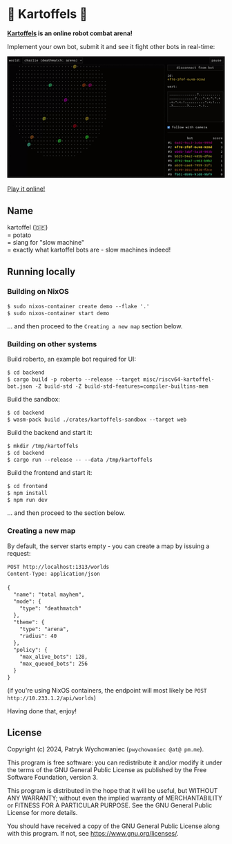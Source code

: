 # 🥔 Kartoffels 🥔

**[Kartoffels](https://kartoffels.pwy.io) is an online robot combat arena!**

Implement your own bot, submit it and see it fight other bots in real-time:

![](./readme/intro.gif)

[Play it online!](https://kartoffels.pwy.io)

## Name

kartoffel (🇩🇪)    
= potato    
= slang for "slow machine"    
= exactly what kartoffel bots are - slow machines indeed!

## Running locally

### Building on NixOS

```
$ sudo nixos-container create demo --flake '.'
$ sudo nixos-container start demo
```

... and then proceed to the `Creating a new map` section below.

### Building on other systems

Build roberto, an example bot required for UI:

```
$ cd backend
$ cargo build -p roberto --release --target misc/riscv64-kartoffel-bot.json -Z build-std -Z build-std-features=compiler-builtins-mem
```

Build the sandbox:

```
$ cd backend
$ wasm-pack build ./crates/kartoffels-sandbox --target web
```

Build the backend and start it:

```
$ mkdir /tmp/kartoffels
$ cd backend
$ cargo run --release -- --data /tmp/kartoffels
```

Build the frontend and start it:

```
$ cd frontend
$ npm install
$ npm run dev
```

... and then proceed to the section below.

### Creating a new map

By default, the server starts empty - you can create a map by issuing a request:

```
POST http://localhost:1313/worlds
Content-Type: application/json

{
  "name": "total mayhem",
  "mode": {
    "type": "deathmatch"
  },
  "theme": {
    "type": "arena",
    "radius": 40
  },
  "policy": {
    "max_alive_bots": 128,
    "max_queued_bots": 256
  }
}
```

(if you're using NixOS containers, the endpoint will most likely be
`POST http://10.233.1.2/api/worlds`)

Having done that, enjoy!

## License

Copyright (c) 2024, Patryk Wychowaniec (`pwychowaniec @at@ pm.me`).

This program is free software: you can redistribute it and/or modify it under
the terms of the GNU General Public License as published by the Free Software
Foundation, version 3.

This program is distributed in the hope that it will be useful, but WITHOUT ANY
WARRANTY; without even the implied warranty of MERCHANTABILITY or FITNESS FOR A
PARTICULAR PURPOSE. See the GNU General Public License for more details.

You should have received a copy of the GNU General Public License along with
this program. If not, see <https://www.gnu.org/licenses/>. 
